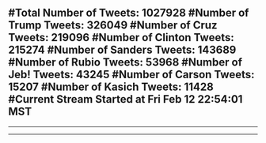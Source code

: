 #Total Number of Tweets: 1027928 
#Number of Trump Tweets: 326049
#Number of Cruz Tweets: 219096
#Number of Clinton Tweets: 215274
#Number of Sanders Tweets: 143689
#Number of Rubio Tweets: 53968
#Number of Jeb! Tweets: 43245
#Number of Carson Tweets: 15207
#Number of Kasich Tweets: 11428
#Current Stream Started at Fri Feb 12 22:54:01 MST
---
---
---
